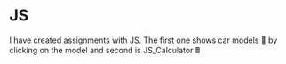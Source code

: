 # JS
I have created assignments with JS. 
The first one shows car models 🚗 by clicking on the model and second is JS_Calculator 🖩
